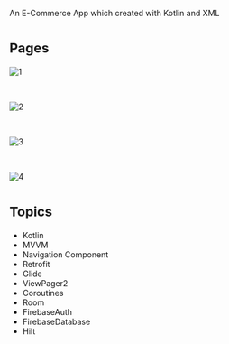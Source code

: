 An E-Commerce App which created with Kotlin and XML

# <sub>**Pages**</sub>

![1](https://github.com/seymasingin/E-CommerceApp/assets/113527683/66e8dea4-c08b-4f61-84f1-8910a3eb6ba9)

</br>

![2](https://github.com/seymasingin/E-CommerceApp/assets/113527683/98843621-efa7-4439-b9bd-733a875cc064)

</br>

![3](https://github.com/seymasingin/E-CommerceApp/assets/113527683/156931ba-1a55-4ac0-8e04-b61bda09c42c)


</br>

![4](https://github.com/seymasingin/E-CommerceApp/assets/113527683/66e98152-7d57-499b-8a63-bbe518993838)

# <sub>**Topics**</sub>
- Kotlin
- MVVM
- Navigation Component
- Retrofit
- Glide
- ViewPager2
- Coroutines
- Room
- FirebaseAuth
- FirebaseDatabase
- Hilt


